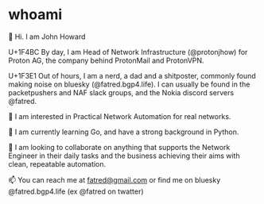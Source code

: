 # whoami

👋 Hi. I am John Howard 

U+1F4BC By day, I am Head of Network Infrastructure (@protonjhow) for Proton AG, the company behind ProtonMail and ProtonVPN.

U+1F3E1 Out of hours, I am a nerd, a dad and a shitposter, commonly found making noise on bluesky (@fatred.bgp4.life). I can usually be found in the packetpushers and NAF slack groups, and the Nokia discord servers @fatred.

👀 I am interested in Practical Network Automation for real networks.

🌱 I am currently learning Go, and have a strong background in Python.

💞️ I am looking to collaborate on anything that supports the Network Engineer in their daily tasks and the business achieving their aims with clean, repeatable automation.

📫 You can reach me at fatred@gmail.com or find me on bluesky @fatred.bgp4.life (ex @fatred on twatter)